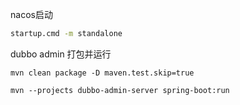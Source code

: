 nacos启动

```cmd
startup.cmd -m standalone
```



dubbo admin 打包并运行

```maven
mvn clean package -D maven.test.skip=true

mvn --projects dubbo-admin-server spring-boot:run
```

